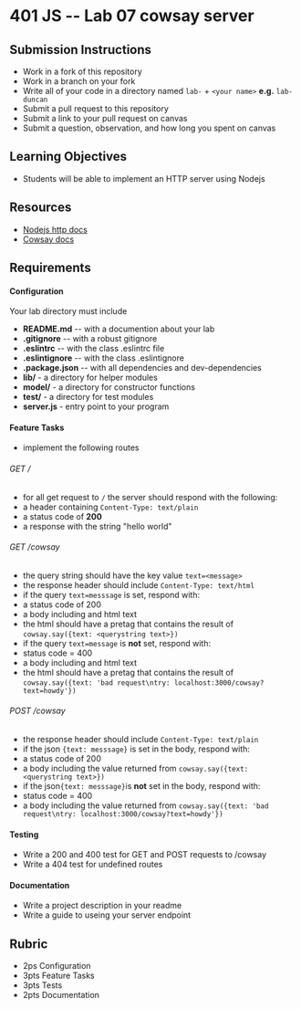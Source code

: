 401 JS --  Lab 07 cowsay server
===

## Submission Instructions
  * Work in a fork of this repository
  * Work in a branch on your fork
  * Write all of your code in a directory named `lab-` + `<your name>` **e.g.** `lab-duncan`
  * Submit a pull request to this repository
  * Submit a link to your pull request on canvas
  * Submit a question, observation, and how long you spent on canvas  
  
## Learning Objectives  
* Students will be able to implement an HTTP server using Nodejs

## Resources  
* [Nodejs http docs]
* [Cowsay docs]

## Requirements  
#### Configuration  
<!-- list of files, configurations, tools, ect that are required -->
Your lab directory must include  
* **README.md** -- with a documention about your lab
* **.gitignore** -- with a robust gitignore
* **.eslintrc** -- with the class .eslintrc file
* **.eslintignore** -- with the class .eslintignore
* **.package.json** -- with all dependencies and dev-dependencies 
* **lib/** - a directory for helper modules
* **model/** - a directory for constructor functions
* **test/** - a directory for test modules
* **server.js** - entry point to your program
 
#### Feature Tasks  
* implement the following routes  

###### GET /
* for all get request to `/` the server should respond with the following:
 * a header containing `Content-Type: text/plain`
 * a status code of **200**
 * a response with the string "hello world"
 
###### GET /cowsay
* the query string should have the key value `text=<message>`
* the response header should include `Content-Type: text/html`
* if the query `text=messsage` is set, respond with:  
 * a status code of 200
 * a body including and html text
 * the html should have a pretag that contains the result of `cowsay.say({text: <querystring text>})`
* if the query `text=message` is **not** set, respond with:  
 * status code = 400
 * a body including and html text
 * the html should have a pretag that contains the result of `cowsay.say({text: 'bad request\ntry: localhost:3000/cowsay?text=howdy'})`

###### POST /cowsay
* the response header should include `Content-Type: text/plain`
* if the json `{text: messsage}` is set in the body, respond with:  
 * a status code of 200
 * a body including the value returned from `cowsay.say({text: <querystring text>})`
* if the json`{text: messsage}`is **not** set in the body, respond with:  
 * status code = 400
 * a body including the value returned from `cowsay.say({text: 'bad request\ntry: localhost:3000/cowsay?text=howdy'})`

#### Testing  
* Write a 200 and 400 test for GET and POST requests to /cowsay
* Write a 404 test for undefined routes

####  Documentation  
* Write a project description in your readme
* Write a guide to useing your server endpoint

## Rubric  
* 2ps Configuration
* 3pts Feature Tasks
* 3pts Tests
* 2pts Documentation

<!-- links --> 
[Nodejs http docs]: https://nodejs.org/api/http.html
[Cowsay docs]: https://github.com/piuccio/cowsay
